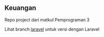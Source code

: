 ## Keuangan

Repo project dari matkul Pemprograman 3

Lihat branch [laravel](https://github.com/holiq/keuangan/tree/laravel) untuk versi dengan Laravel
